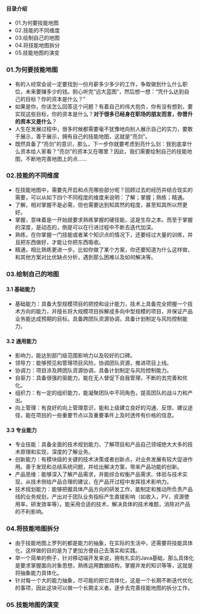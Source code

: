 #### 目录介绍
- 01.为何要技能地图
- 02.技能的不同维度
- 03.绘制自己的地图
- 04.将技能地图拆分
- 05.技能地图的演变


### 01.为何要技能地图
- 有的人经常会说一定要找到一份月薪多少多少的工作，争取做到什么什么职位，未来要赚多少的钱。耐心听完“远大蓝图”，然后想一想：“凭什么达到自己的目标？你的资本是什么？”
- 如果是你，你该怎么回答这个问题？有着自己的伟大抱负，你有没有想到，要实现这些目标，你的资本是什么？**对于很多已经身在职场的朋友而言，你晋升的资本又是什么**？　　
- 人生在发展过程中，很多时候都需要毫不犹豫地向别人展示自己的实力，要敢于展示，善于展示，拥有自己的技能地图，这就是“亮剑”。
- 既然具备了“亮剑”的意识，那么，下一步你就要考虑到亮什么剑：我到底拿什么资本给人家看？“亮剑”的资本又在哪里？因此，我们需要绘制自己的技能地图，不断地完善地图上的点……



### 02.技能的不同维度
- 在技能地图中，需要先开启和点亮哪些部分呢？回顾过去的经历并结合现实的需要，可以从如下四个不同程度的维度来说明：了解；掌握；熟练；精通。
- 了解，相对掌握不是必需，但也需要达到知其然的程度，甚至知其所以然更好。
- 掌握，意味着是一开始就要求熟练掌握的硬技能，这是生存之本。而至于掌握的深度，是动态的，倒是可以在行进过程中不断去迭代加深。
- 熟练，在你掌握一门技能或者某个知识点的情况下，还要经过大量的训练，并且把东西做好，才能让你把东西吸收。
- 精通，相比熟练更进一步。比如你做了某个方案，你还要知道为什么这样做，和其他方案对比优缺点分析，遇到那么困难以及如何解决等。


### 03.绘制自己的地图
#### 3.1 基础能力
- 基础能力：具备大型规模项目的把控和设计能力，技术上具备完全把握一个技术方向的能力，并擅长将大规模项目拆解成多向中型规模的项目，并保证产品业务能达成预期的目标。具备跨团队资源协调，具备计划制定与风险控制能力。


#### 3.2 通用能力
- 影响力，能达到部门级范围影响力以及较好的口碑。
- 领导力：能够预见和管理项目风险，协调团队资源，推进项目上线。
- 协调力：项目涉及跨团队资源协调，具备计划制定与风险控制能力。
- 自驱力：具备很强的驱能力，能在无人督促下自我管理，不断的去完善和优化。
- 组织力：有一定的组织能力，能凝聚团队中不同角色，提高团队的战斗力和产出。
- 向上管理：有良好的向上管理意识，能和上级建立良好的沟通、反馈、建议途径，能在项目的一些重要节点以及重要事件上及时透传有价格的信息。


#### 3.3 专业能力
- 专业技能：具备全面的技术规划能力，了解项目和产品自己领域绝大大多的技术原理和实现，深度的了解业务。
- 创新能力：有模块级的关键的技术决策或者创新点，对业务发展有较大促进作用。善于发现和总结系统问题，并给出解决方案，带来产品功能的创新。
- 产品思维：能够深入了解产品需求，并能综合权衡产品需求、体验与技术实现，从技术侧给产品合理的建议，在产品开过程中发挥技术影响力。
- 技术规划能力：能够把握具体产品方向的研发工作，能制定和推动所负责产品线的业务规划，产出对于团队业务指标产生直接影响（如收入，PV，资源使用率，研发效率等）。能采用合适的技术，解决具体的技术难题，消除对产品的不利影响。



### 04.将技能地图拆分
- 由于技能地图上罗列的都是能力的抽象，在实际的生活中，还需要将技能具体化，这样做的目的是为了更加方便自己去落实和实践。
- 举一个简单的例子，针对移动端开发来说，拥有扎实的Java基础，那么具体化是要求掌握面向对象思想，熟练运用数据结构，掌握并发的知识等等，这就是将抽象能力具体化。
- 针对每一个大的能力抽象，尽可能的把它具体化，这是一个长期不断迭代优化的事项，因此这块可以做一个长期主义者。逐步去完善技能地图的拆分工作。



### 05.技能地图的演变












